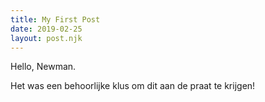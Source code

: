 ```yaml
---
title: My First Post
date: 2019-02-25
layout: post.njk
---
```


Hello, Newman.

Het was een behoorlijke klus om dit aan de praat te krijgen!

